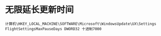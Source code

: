 # 无限延长更新时间

```shell
计算机\HKEY_LOCAL_MACHINE\SOFTWARE\Microsoft\WindowsUpdate\UX\Settings
FlightSettingsMaxPauseDays DWORD32 十进制7000
```
